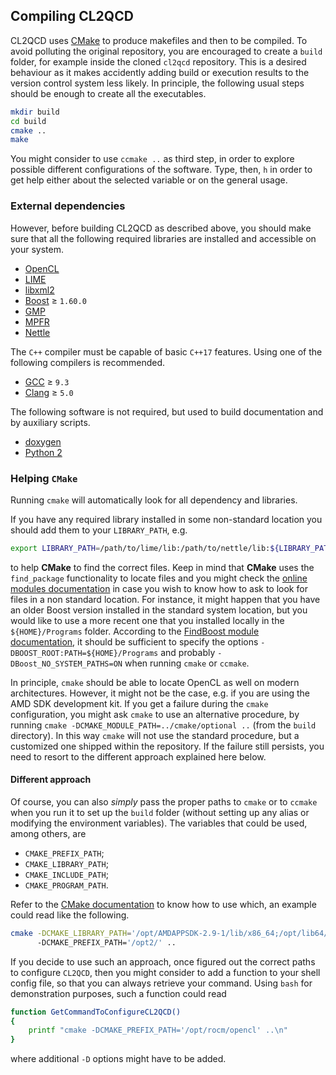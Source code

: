 ## Compiling CL2QCD

CL2QCD uses [CMake](https://cmake.org/) to produce makefiles and then to be compiled.
To avoid polluting the original repository, you are encouraged to create a `build` folder, for example inside the cloned `cl2qcd` repository.
This is a desired behaviour as it makes accidently adding build or execution results to the version control system less likely.
In principle, the following usual steps should be enough to create all the executables.

```bash
mkdir build
cd build
cmake ..
make
```
You might consider to use `ccmake ..` as third step, in order to explore possible different configurations of the software.
Type, then, `h` in order to get help either about the selected variable or on the general usage.

### External dependencies

However, before building CL2QCD as described above, you should make sure that all the following required libraries are installed and accessible on your system.
* [OpenCL](http://www.khronos.org/opencl)
* [LIME](http://usqcd.jlab.org/usqcd-docs/c-lime/)
* [libxml2](http://xmlsoft.org)
* [Boost](http://www.boost.org/) &ge; `1.60.0`
* [GMP](http://gmplib.org/)
* [MPFR](http://www.mpfr.org/)
* [Nettle](http://www.lysator.liu.se/~nisse/nettle/)


The `C++` compiler must be capable of basic `C++17` features.
Using one of the following compilers is recommended.
* [GCC](https://gcc.gnu.org/) &ge; `9.3`
* [Clang](https://clang.llvm.org/) &ge; `5.0`


The following software is not required, but used to build documentation and by auxiliary scripts.
* [doxygen](http://www.stack.nl/~dimitri/doxygen/)
* [Python 2](http://python.org)


### Helping `CMake`

Running `cmake` will automatically look for all dependency and libraries.

If you have any required library installed in some non-standard location you should add them to your `LIBRARY_PATH`, e.g.

```bash
export LIBRARY_PATH=/path/to/lime/lib:/path/to/nettle/lib:${LIBRARY_PATH}
```

to help **CMake** to find the correct files.
Keep in mind that **CMake** uses the `find_package` functionality to locate files and you might check the [online modules documentation](https://cmake.org/cmake/help/latest/manual/cmake-modules.7.html) in case you wish to know how to ask to look for files in a non standard location.
For instance, it might happen that you have an older Boost version installed in the standard system location, but you would like to use a more recent one that you installed locally in the `${HOME}/Programs` folder.
According to the [FindBoost module documentation](https://cmake.org/cmake/help/latest/module/FindBoost.html), it should be sufficient to specify the options `-DBOOST_ROOT:PATH=${HOME}/Programs` and probably `-DBoost_NO_SYSTEM_PATHS=ON` when running `cmake` or `ccmake`.

In principle, `cmake` should be able to locate OpenCL as well on modern architectures.
However, it might not be the case, e.g. if you are using the AMD SDK development kit.
If you get a failure during the `cmake` configuration, you might ask `cmake` to use an alternative procedure, by running `cmake -DCMAKE_MODULE_PATH=../cmake/optional ..` (from the `build` directory).
In this way `cmake` will not use the standard procedure, but a customized one shipped within the repository.
If the failure still persists, you need to resort to the different approach explained here below.


#### Different approach

Of course, you can also *simply* pass the proper paths to `cmake` or to `ccmake` when you run it to set up the `build` folder (without setting up any alias or modifying the environment variables).
The variables that could be used, among others, are
* `CMAKE_PREFIX_PATH`;
* `CMAKE_LIBRARY_PATH`;
* `CMAKE_INCLUDE_PATH`;
* `CMAKE_PROGRAM_PATH`.

Refer to the [CMake documentation](https://cmake.org/documentation/) to know how to use which, an example could read like the following.

```bash
cmake -DCMAKE_LIBRARY_PATH='/opt/AMDAPPSDK-2.9-1/lib/x86_64;/opt/lib64/'
      -DCMAKE_PREFIX_PATH='/opt2/' ..
```

If you decide to use such an approach, once figured out the correct paths to configure `CL2QCD`, then you might consider to add a function to your shell config file, so that you can always retrieve your command.
Using `bash` for demonstration purposes, such a function could read

```bash
function GetCommandToConfigureCL2QCD()
{
    printf "cmake -DCMAKE_PREFIX_PATH='/opt/rocm/opencl' ..\n"
}
```
where additional `-D` options might have to be added.
